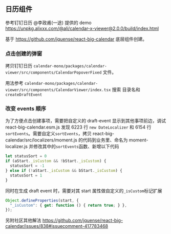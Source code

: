## 日历组件

参考钉钉日历 @李政甫(一途) 提供的 demo https://unpkg.alixxx.com/@ali/calendar-x-viewer@2.0.0/build/index.html

基于 https://github.com/jquense/react-big-calendar 底层组件创建。

### 点击创建的弹窗

拷贝钉钉日历 `calendar-mono/packages/calendar-viewer/src/components/CalendarPopoverFixed` 文件。

用法参考 `calendar-mono/packages/calendar-viewer/src/components/CalendarViewer/index.tsx`
搜索 目录名和 `createDraftEvent` 

### 改变 events 顺序

为了方便点击创建事项，需要把自定义的 draft-event 显示到其他事项前边，调试 react-big-calendar.esm.js 发现
6223 行 `new DateLocalizer` 和 6154 行 `sortEvents`。需要自定义`sortEvents`，拷贝 react-big-calendar/src/localizers/moment.js 的代码到业务里、命名为 moment-localizer.js 并修改其中的`sortEvents`函数、新增以下代码

```js
let statusSort = 0
if (aStart._isCustom && !bStart._isCustom) {
  statusSort = -1
} else if (!aStart._isCustom && bStart._isCustom) {
  statusSort = 1
}
```

同时在生成 draft event 时，需要对其 start 属性做自定义的`_isCustom`标记扩展

```js
Object.defineProperties(start, {
  "_isCustom": { get: function () { return true; } },
});
```

另附社区其他解法 https://github.com/jquense/react-big-calendar/issues/838#issuecomment-417783468

